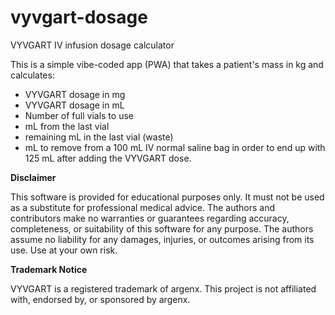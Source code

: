 # vyvgart-dosage
VYVGART IV infusion dosage calculator

This is a simple vibe-coded app (PWA) that takes a patient's mass in kg and calculates:
- VYVGART dosage in mg
- VYVGART dosage in mL
- Number of full vials to use
- mL from the last vial
- remaining mL in the last vial (waste)
- mL to remove from a 100 mL IV normal saline bag in order to end up with 125 mL after adding the VYVGART dose.

**Disclaimer**

This software is provided for educational purposes only. It must not be used as a substitute for professional medical advice. The authors and contributors make no warranties or guarantees regarding accuracy, completeness, or suitability of this software for any purpose. The authors assume no liability for any damages, injuries, or outcomes arising from its use. Use at your own risk.

**Trademark Notice**

VYVGART is a registered trademark of argenx.
This project is not affiliated with, endorsed by, or sponsored by argenx.
